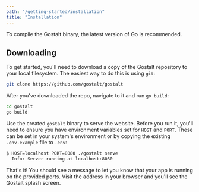 ```yaml
---
path: "/getting-started/installation"
title: "Installation"
---
```


To compile the Gostalt binary, the latest version of Go is recommended.

## Downloading

To get started, you'll need to download a copy of the Gostalt repository
to your local filesystem. The easiest way to do this is using `git`:

```sh
git clone https://github.com/gostalt/gostalt
```

After you've downloaded the repo, navigate to it and run `go build`:

```sh
cd gostalt
go build
```

Use the created `gostalt` binary to serve the website. Before you
run it, you'll need to ensure you have environment variables set
for `HOST` and `PORT`. These can be set in your system's environment
or by copying the existing `.env.example` file to `.env`:

```sh
$ HOST=localhost PORT=8080 ./gostalt serve
  Info: Server running at localhost:8080
```

That's it! You should see a message to let you know that your app
is running on the provided ports. Visit the address in your browser
and you'll see the Gostalt splash screen.
